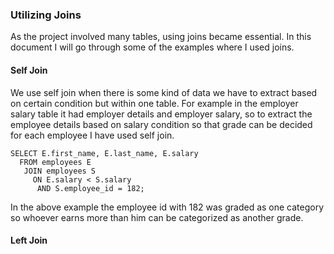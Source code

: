 
### Utilizing Joins

As the project involved many tables, using joins became essential. In this document I will go through some of the examples where I used joins.

#### Self Join 
We use self join when there is some kind of data we have to extract based on certain condition but within one table. For example in the employer salary table it had employer details and employer salary, so to extract the employee details based on salary condition so that grade can be decided for each employee I have used self join. 

```
SELECT E.first_name, E.last_name, E.salary 
  FROM employees E 
   JOIN employees S
     ON E.salary < S.salary 
      AND S.employee_id = 182;
```
In the above example the employee id with 182 was graded as one category so whoever earns more than him can be categorized as another grade.

#### Left Join
